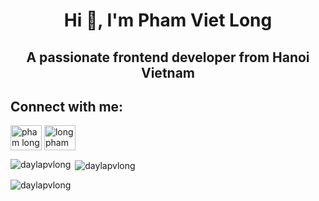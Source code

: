 <h1 align="center">Hi 👋, I'm Pham Viet Long</h1>
<h2 align="center">A passionate frontend developer from Hanoi Vietnam</h3>

<h2 align="left">Connect with me:</h3>
<p align="left">
<a href="https://www.linkedin.com/in/pham-long-1b3591257/" target="blank"><img align="center" src="https://raw.githubusercontent.com/rahuldkjain/github-profile-readme-generator/master/src/images/icons/Social/linked-in-alt.svg" alt="pham long" height="40" width="50" /></a>
<a href="https://www.facebook.com/profile.php?id=100012864726826" target="blank"><img align="center" src="https://raw.githubusercontent.com/rahuldkjain/github-profile-readme-generator/master/src/images/icons/Social/facebook.svg" alt="long pham" height="40" width="50" /></a>
</p>

<p><img align="left" src="https://github-readme-stats.vercel.app/api/top-langs?username=daylapvlong&show_icons=true&locale=en&layout=compact" alt="daylapvlong" /></p>

<p>&nbsp;<img align="center" src="https://github-readme-stats.vercel.app/api?username=daylapvlong&show_icons=true&locale=en" alt="daylapvlong" /></p>

<p><img align="center" src="https://github-readme-streak-stats.herokuapp.com/?user=daylapvlong&" alt="daylapvlong" /></p>


<!--
**daylapvlong/daylapvlong** is a ✨ _special_ ✨ repository because its `README.md` (this file) appears on your GitHub profile.

Here are some ideas to get you started:

- 🔭 I’m currently working on ...
- 🌱 I’m currently learning ...
- 👯 I’m looking to collaborate on ...
- 🤔 I’m looking for help with ...
- 💬 Ask me about ...
- 📫 How to reach me: ...
- 😄 Pronouns: ...
- ⚡ Fun fact: ...
-->
